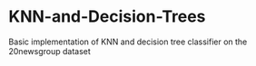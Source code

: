 # KNN-and-Decision-Trees
Basic implementation of KNN and decision tree classifier on the 20newsgroup dataset
